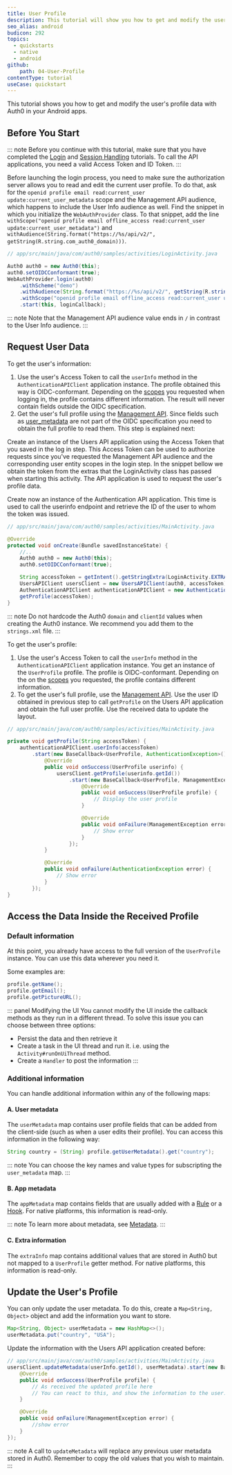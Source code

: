 ```yaml
---
title: User Profile
description: This tutorial will show you how to get and modify the user's profile data.
seo_alias: android
budicon: 292
topics:
  - quickstarts
  - native
  - android
github:
    path: 04-User-Profile
contentType: tutorial
useCase: quickstart
---
```


This tutorial shows you how to get and modify the user's profile data with Auth0 in your Android apps.

## Before You Start

::: note
Before you continue with this tutorial, make sure that you have completed the [Login](/quickstart/native/android/00-login) and [Session Handling](/quickstart/native/android/03-session-handling) tutorials. To call the API applications, you need a valid Access Token and ID Token.
:::

Before launching the login process, you need to make sure the authorization server allows you to read and edit the current user profile. To do that, ask for the `openid profile email read:current_user update:current_user_metadata` scope and the Management API audience, which happens to include the User Info audience as well. Find the snippet in which you initialize the `WebAuthProvider` class. To that snippet, add the line `withScope("openid profile email offline_access read:current_user update:current_user_metadata")` and `withAudience(String.format("https://%s/api/v2/", getString(R.string.com_auth0_domain)))`.

```java
// app/src/main/java/com/auth0/samples/activities/LoginActivity.java

Auth0 auth0 = new Auth0(this);
auth0.setOIDCConformant(true);
WebAuthProvider.login(auth0)
    .withScheme("demo")
    .withAudience(String.format("https://%s/api/v2/", getString(R.string.com_auth0_domain)))
    .withScope("openid profile email offline_access read:current_user update:current_user_metadata")
    .start(this, loginCallback);
```

::: note
Note that the Management API audience value ends in `/` in contrast to the User Info audience.
:::

## Request User Data


To get the user's information:
1. Use the user's Access Token to call the `userInfo` method in the `AuthenticationAPIClient` application instance.
The profile obtained this way is OIDC-conformant. Depending on the [scopes](/scopes) you requested when logging in, the profile contains different information. The result will never contain fields outside the OIDC specification.
2. Get the user's full profile using the [Management API](/api/management/v2#!/Users). Since fields such as [user_metadata](#additional-information) are not part of the OIDC specification you need to obtain the full profile to read them. This step is explained next:


Create an instance of the Users API application using the Access Token that you saved in the log in step. This Access Token can be used to authorize requests since you've requested the Management API audience and the corresponding user entity scopes in the login step. In the snippet bellow we obtain the token from the extras that the LoginActivity class has passed when starting this activity. The API application is used to request the user's profile data.

Create now an instance of the Authentication API application. This time is used to call the userinfo endpoint and retrieve the ID of the user to whom the token was issued.

```java
// app/src/main/java/com/auth0/samples/activities/MainActivity.java

@Override
protected void onCreate(Bundle savedInstanceState) {
    //..
    Auth0 auth0 = new Auth0(this);
    auth0.setOIDCConformant(true);

    String accessToken = getIntent().getStringExtra(LoginActivity.EXTRA_ACCESS_TOKEN);
    UsersAPIClient usersClient = new UsersAPIClient(auth0, accessToken);
    AuthenticationAPIClient authenticationAPIClient = new AuthenticationAPIClient(auth0);
    getProfile(accessToken);
}
```

::: note
Do not hardcode the Auth0 `domain` and `clientId` values when creating the Auth0 instance. We recommend you add them to the `strings.xml` file.
:::


To get the user's profile:
1. Use the user's Access Token to call the `userInfo` method in the `AuthenticationAPIClient` application instance.
You get an instance of the `UserProfile` profile. The profile is OIDC-conformant. Depending on the on the [scopes](/scopes) you requested, the profile contains different information.
2. To get the user's full profile, use the [Management API](/api/management/v2#!/Users). Use the user ID obtained in previous step to call `getProfile` on the Users API application and obtain the full user profile. Use the received data to update the layout.

```java
// app/src/main/java/com/auth0/samples/activities/MainActivity.java

private void getProfile(String accessToken) {
    authenticationAPIClient.userInfo(accessToken)
        .start(new BaseCallback<UserProfile, AuthenticationException>() {
            @Override
            public void onSuccess(UserProfile userinfo) {
                usersClient.getProfile(userinfo.getId())
                    .start(new BaseCallback<UserProfile, ManagementException>() {
                        @Override
                        public void onSuccess(UserProfile profile) {
                            // Display the user profile        
                        }

                        @Override
                        public void onFailure(ManagementException error) {
                            // Show error                            
                        }
                    });
            }

            @Override
            public void onFailure(AuthenticationException error) {
                // Show error
            }
        });
}
```

## Access the Data Inside the Received Profile

### Default information

At this point, you already have access to the full version of the `UserProfile` instance.
You can use this data wherever you need it.

Some examples are:

```java
profile.getName();
profile.getEmail();
profile.getPictureURL();
```

::: panel Modifying the UI
You cannot modify the UI inside the callback methods as they run in a different thread. To solve this issue you can choose between three options:
* Persist the data and then retrieve it
* Create a task in the UI thread and run it. i.e. using the `Activity#runOnUiThread` method.
* Create a `Handler` to post the information
:::

### Additional information

You can handle additional information within any of the following maps:

#### A. User metadata

The `userMetadata` map contains user profile fields that can be added from the client-side (such as when a user edits their profile). You can access this information in the following way:

```java
String country = (String) profile.getUserMetadata().get("country");
```

::: note
You can choose the key names and value types for subscripting the `user_metadata` map.
:::

#### B. App metadata

The `appMetadata` map contains fields that are usually added with a [Rule](/rules) or a [Hook](/hooks). For native platforms, this information is read-only.

::: note
To learn more about metadata, see [Metadata](/users/concepts/overview-user-metadata).
:::

#### C. Extra information

The `extraInfo` map contains additional values that are stored in Auth0 but not mapped to a `UserProfile` getter method. For native platforms, this information is read-only.

## Update the User's Profile

You can only update the user metadata. To do this, create a `Map<String, Object>` object and add the information you want to store.

```java
Map<String, Object> userMetadata = new HashMap<>();
userMetadata.put("country", "USA");
```

Update the information with the Users API application created before:

```java
// app/src/main/java/com/auth0/samples/activities/MainActivity.java
usersClient.updateMetadata(userInfo.getId(), userMetadata).start(new BaseCallback<UserProfile, ManagementException>() {
    @Override
    public void onSuccess(UserProfile profile) {
        // As received the updated profile here
        // You can react to this, and show the information to the user.
    }

    @Override
    public void onFailure(ManagementException error) {
        //show error
    }
});
```


::: note
A call to `updateMetadata` will replace any previous user metadata stored in Auth0. Remember to copy the old values that you wish to maintain.
:::
